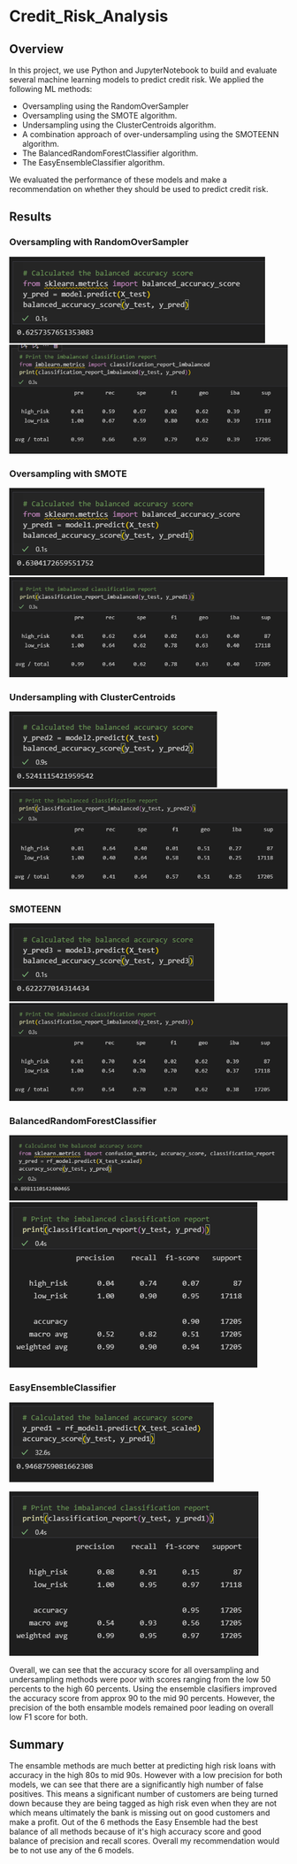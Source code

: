 # Credit_Risk_Analysis

## Overview

In this project, we use Python and JupyterNotebook to build and evaluate several machine learning models to predict credit risk. We applied the following ML methods: 

 - Oversampling using the RandomOverSampler 
 - Oversampling using the SMOTE algorithm.
 - Undersampling using the ClusterCentroids algorithm.
 - A combination approach of over-undersampling using the SMOTEENN algorithm.
 - The BalancedRandomForestClassifier algorithm. 
 - The EasyEnsembleClassifier algorithm. 

We evaluated the performance of these models and make a recommendation on whether they should be used to predict credit risk.

## Results

### Oversampling with RandomOverSampler

![](https://github.com/ysbcode/Credit_Risk_Analysis/blob/main/Screenshots/1_RandomOverSampling1.PNG?raw=true)
![](https://github.com/ysbcode/Credit_Risk_Analysis/blob/main/Screenshots/1_RandomOverSampling2.PNG?raw=true)

### Oversampling with SMOTE

![](https://github.com/ysbcode/Credit_Risk_Analysis/blob/main/Screenshots/2_SMOTEOverSampling1.PNG?raw=true)
![](https://github.com/ysbcode/Credit_Risk_Analysis/blob/main/Screenshots/2_SMOTEOverSampling2.PNG?raw=true)

### Undersampling with ClusterCentroids

![](https://github.com/ysbcode/Credit_Risk_Analysis/blob/main/Screenshots/3_UnderSampling1.PNG?raw=true)
![](https://github.com/ysbcode/Credit_Risk_Analysis/blob/main/Screenshots/3_UnderSampling2.PNG?raw=true)

### SMOTEENN

![](https://github.com/ysbcode/Credit_Risk_Analysis/blob/main/Screenshots/4_SMOTEENNSampling1.PNG?raw=true)
![](https://github.com/ysbcode/Credit_Risk_Analysis/blob/main/Screenshots/4_SMOTEENNSampling2.PNG?raw=true)

### BalancedRandomForestClassifier

![](https://github.com/ysbcode/Credit_Risk_Analysis/blob/main/Screenshots/5_BalancedRandomForrest1.PNG?raw=true)
![](https://github.com/ysbcode/Credit_Risk_Analysis/blob/main/Screenshots/5_BalancedRandomForrest2.PNG?raw=true)

### EasyEnsembleClassifier

![](https://github.com/ysbcode/Credit_Risk_Analysis/blob/main/Screenshots/6_EasyEnsembleAdaBoost1.PNG?raw=true)

![](https://github.com/ysbcode/Credit_Risk_Analysis/blob/main/Screenshots/6_EasyEnsembleAdaBoost2.PNG?raw=true)

Overall, we can see that the accuracy score for all oversampling and undersampling methods were poor with scores ranging from the low 50 percents to the high 60 percents. Using the ensemble clasifiers improved the accuracy score from approx 90 to the mid 90 percents. However, the precision of the both ensamble models remained poor leading on overall low F1 score for both.

## Summary

The ensamble methods are much better at predicting high risk loans with accuracy in the high 80s to mid 90s. However with a low precision for both models, we can see that there are a significantly high number of false positives. This means a significant number of customers are being turned down because they are being tagged as high risk even when they are not which means ultimately the bank is missing out on good customers and make a profit. Out of the 6 methods the Easy Ensemble had the best balance of all methods because of it's high accuracy score and good balance of precision and recall scores. Overall my recommendation would be to not use any of the 6 models.

